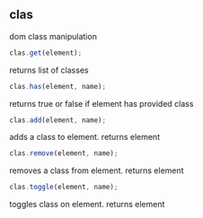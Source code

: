 ## clas

dom class manipulation

```javascript
clas.get(element);
```

returns list of classes

```javascript
clas.has(element, name);
```

returns true or false if element has provided class

```javascript
clas.add(element, name);
```

adds a class to element. returns element

```javascript
clas.remove(element, name);
```

removes a class from element. returns element

```javascript
clas.toggle(element, name);
```

toggles class on element. returns element